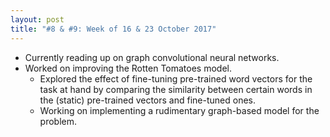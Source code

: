 ```yaml
---
layout: post
title: "#8 & #9: Week of 16 & 23 October 2017"
---
```


- Currently reading up on graph convolutional neural networks.
- Worked on improving the Rotten Tomatoes model.
  - Explored the effect of fine-tuning pre-trained word vectors for the task at hand by comparing the similarity between certain words in the (static) pre-trained vectors and fine-tuned ones.
  - Working on implementing a rudimentary graph-based model for the problem.
